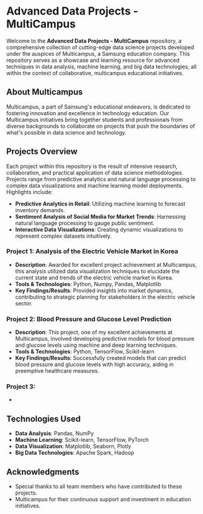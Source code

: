 # Advanced Data Projects - MultiCampus

Welcome to the **Advanced Data Projects - MultiCampus** repository, a comprehensive collection of cutting-edge data science projects developed under the auspices of Multicampus, a Samsung education company. This repository serves as a showcase and learning resource for advanced techniques in data analysis, machine learning, and big data technologies, all within the context of collaborative, multicampus educational initiatives.

## About Multicampus

Multicampus, a part of Samsung's educational endeavors, is dedicated to fostering innovation and excellence in technology education. Our Multicampus initiatives bring together students and professionals from diverse backgrounds to collaborate on projects that push the boundaries of what's possible in data science and technology.

## Projects Overview

Each project within this repository is the result of intensive research, collaboration, and practical application of data science methodologies. Projects range from predictive analytics and natural language processing to complex data visualizations and machine learning model deployments. Highlights include:

- **Predictive Analytics in Retail**: Utilizing machine learning to forecast inventory demands.
- **Sentiment Analysis of Social Media for Market Trends**: Harnessing natural language processing to gauge public sentiment.
- **Interactive Data Visualizations**: Creating dynamic visualizations to represent complex datasets intuitively.

### Project 1: Analysis of the Electric Vehicle Market in Korea

- **Description**: Awarded for excellent project achievement at Multicampus, this analysis utilized data visualization techniques to elucidate the current state and trends of the electric vehicle market in Korea.
- **Tools & Technologies**: Python, Numpy, Pandas, Matplotlib
- **Key Findings/Results**: Provided insights into market dynamics, contributing to strategic planning for stakeholders in the electric vehicle sector.

### Project 2: Blood Pressure and Glucose Level Prediction

- **Description**: This project, one of my excellent achievements at Multicampus, involved developing predictive models for blood pressure and glucose levels using machine and deep learning techniques.
- **Tools & Technologies**: Python, TensorFlow, Scikit-learn
- **Key Findings/Results**: Successfully created models that can predict blood pressure and glucose levels with high accuracy, aiding in preemptive healthcare measures.

### Project 3: 

- 
## Technologies Used

- **Data Analysis**: Pandas, NumPy
- **Machine Learning**: Scikit-learn, TensorFlow, PyTorch
- **Data Visualization**: Matplotlib, Seaborn, Plotly
- **Big Data Technologies**: Apache Spark, Hadoop

## Acknowledgments

- Special thanks to all team members who have contributed to these projects.
- Multicampus for their continuous support and investment in education initiatives.

